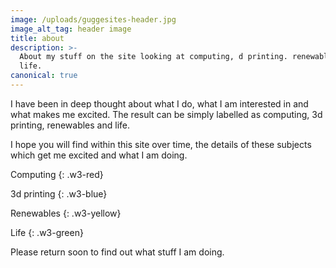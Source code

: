```yaml
---
image: /uploads/guggesites-header.jpg
image_alt_tag: header image
title: about
description: >-
  About my stuff on the site looking at computing, d printing. renewables and
  life.
canonical: true
---
```

I have been in deep thought about what I do,  what I am interested in and what makes me excited. The result can be simply labelled as computing, 3d printing,  renewables and life.

I hope you will find within this site over time, the details of these subjects which get me excited and what I am doing.

Computing
{: .w3-red}

3d printing
{: .w3-blue}

Renewables
{: .w3-yellow}

Life
{: .w3-green}

Please return soon to find out what stuff I am doing.
